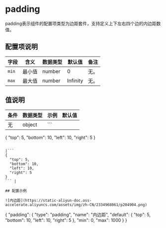 # padding

padding表示组件的配置项类型为边距套件，支持定义上下左右四个边的内边距数值。

## 配置项说明

|字段|含义|数据类型|默认值|备注|
|--|--|----|---|--|
|`min`|最小值|number|0|无。|
|`max`|最大值|number|Infinity|无。|

## 值说明

|条件|数据类型|示例|默认值|
|--|----|--|---|
|无|object|```
{
  "top": 5,
  "bottom": 10,
  "left": 10,
  "right": 5
}
```

|```
{
  "top": 5,
  "bottom": 10,
  "left": 10,
  "right": 5
}
``` |

## 配置示例

![内边距](https://static-aliyun-doc.oss-accelerate.aliyuncs.com/assets/img/zh-CN/2334968061/p204904.png)

```
{
  "padding": {
    "type": "padding",
    "name": "内边距",
    "default": {
      "top": 5,
      "bottom": 10,
      "left": 10,
      "right": 5
    },
    "min": 0,
    "max": 1000
  }
}
```

